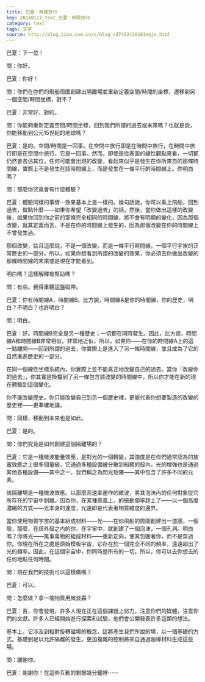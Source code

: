 ```yaml
---
title: 巴夏：時間旅行
key: 20180117_text_巴夏：時間旅行
category: text
tags: 文字
source: http://blog.sina.com.cn/s/blog_cd7452c20101mqjs.html
---
```


巴夏：下一位！

問：你好。

巴夏：你好！

問：你們在你們的飛船周圍創建出隔離場並重新定義空間/時間的坐標，遷移到另一個空間/時間坐標，對不？

巴夏：非常好，對的。

問：你能夠重新定義空間/時間坐標，回到我們所謂的過去或未來嗎？也就是說，你能移動到公元15世紀的地球嗎？

巴夏：是的。空間/時間是一回事。在空間中旅行即是在時間中旅行，在時間中旅行即是在空間中旅行，它是一回事。然而，即使是從表面的線性觀點來看，一切都仍然會各佔其位。任何可能會出現的改變，看起來似乎是發生在你所來自的那條時間線，實際上不是發生在該時間線上，而是發生在一條平行的時間線上。你明白嗎？

問：那麼你究竟會有什麼體驗？

巴夏：體驗同樣的事情⋯效果基本上是一樣的。換句話說，你可以乘上飛船，回到過去，做點什麼——如果你希望「改變過去」的話。然後，當你做出這樣的改變後，如果你回到你之前的那條完全相同的時間線，將不會有明顯的變化，因為那個改變，就其定義而言，不是在你的時間線上發生的，因為那個改變在你的時間線上不曾發生過。

那個改變，姑且這麼說，不是一個改變。而是一條平行時間線，一個平行宇宙的正常歷史的一部分。所以，如果你想看到所謂的改變的效果，你必須去你做出改變的那條時間線的未來或是現在才能看到。

明白嗎？這樣解釋有幫助嗎？

問：有些。我得重聽這盤磁帶。

巴夏：你有時間線A，時間線B。比方說，時間線A是你的時間線，你的歷史，明白？不明白？也許明白？

問：明白。

巴夏：好。時間線B完全是另一種歷史；一切都在同時發生。因此，比方說，時間線A和時間線B非常相似，非常地近似，所以，如果你——在你的時間線A上的這一點離開——回到所謂的過去，你實際上是進入了另一條時間線，並且成為了它的自然漸進歷史的一部分。

在同一個線性坐標系統內，你實際上並不能真正地改變自己的過去。當你「改變你的過去」，你其實是換檔到了另一條包含該改變的時間線中，所以你才能在新的現在體驗到這個變化。

你不能改變歷史。你只能改變自己到另一個歷史裡，更能代表你想要製造的改變的歷史裡——更準確地講。

問：同樣，移動到未來也是如此。

巴夏：是的。

問：你們究竟是如何創建這個隔離場的？

巴夏：它是一種微波能量效應，是對光的一個轉變，其強度是在你們通常認為的放電效應之上很多個量級。它通過多種設備被分散到船體的殼內，光的增強也是通過其他各種設備——其中之一，我們稱之為閃光矩陣——其中包含了許多不同的元素。

該隔離場是一種微波效應。以那麼高速率運作的微波，將其泡沫內的任何對象從它所存在的宇宙中剝離。因為你，在某種意義上，的振動頻率趕上了——以一個高度濃縮的方式——光本身的速度，光速即是代表著物質維度的邊界。

當你使用物質宇宙的基本組成材料——光——在你飛船的周圍創建出一道牆，一個殼，那麼，在該外殼之內的你，在宇宙中，就創建了一個泡沫，一個孔洞。明白嗎？你將光——萬事萬物的組成材料——重新定向，使其包圍著你，而不是穿過你。你現在所在之處是原始模板宇宙，它存在於一個完全不同的頻率，遠遠超出了光的頻率。因此，在這個宇宙中，你同時是所有的一切。所以，你可以去你想去的任何地點任何時間。

問：現在我們的技術可以這樣做嗎？

巴夏：可以。

問：怎麼做？拿一塊物質用微波轟？

巴夏：否，你會發現，許多人現在正在這個課題上努力。注意你們的媒體，注意你們的文獻。許多人已經開始進行探索和試驗，他們會公開發表許多這類的想法。

基本上，它涉及到相對旋轉磁場的概念，這將產生我們所說的場，以一個基礎的方式。基礎到足以允許隔離的發生。更加複雜的控制將來自通過超導材料生成這些場。

問：謝謝你。

巴夏：謝謝你！在這些互動的剩餘幾分鐘裡⋯⋯
